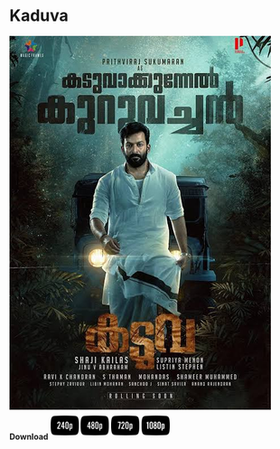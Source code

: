 # Kaduva 
  <img src="posters/images.jpeg" alt="Neo Logo">
<b>Download</b>
  <a href="https://www.YouTube.com"><img src="icons/240p-256.png" alt="240p" width="50" height="50"></a>     <img src="icons/480p-256.png" alt="480p" width="50" height="50">     <img src="icons/720p-256.png" alt="720p" width="50" height="50">     <img src="icons/1080p-256.png" alt="1080p" width="50" height="50">
